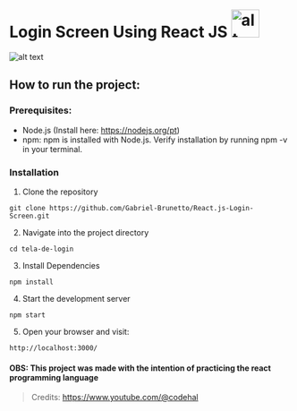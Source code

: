# Login Screen Using React JS <img src="React-icon.svg.png" alt="alt text" width="50" height="50">

![alt text](/tela-de-login/src/Component/Assets/screen.png)

## How to run the project:

### Prerequisites:
* Node.js (Install here: https://nodejs.org/pt)
* npm: npm is installed with Node.js. Verify installation by running npm -v in your terminal.

### Installation
1. Clone the repository
```
git clone https://github.com/Gabriel-Brunetto/React.js-Login-Screen.git
```

2. Navigate into the project directory
```
cd tela-de-login
```

3. Install Dependencies
```
npm install
```

4. Start the development server
```
npm start
```

5. Open your browser and visit:
```
http://localhost:3000/
```

#### OBS: This project was made with the intention of practicing the react programming language

>Credits: https://www.youtube.com/@codehal

